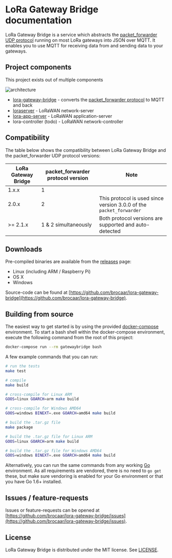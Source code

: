 # LoRa Gateway Bridge documentation

LoRa Gateway Bridge is a service which abstracts the 
[packet_forwarder UDP protocol](https://github.com/Lora-net/packet_forwarder/blob/master/PROTOCOL.TXT)
running on most LoRa gateways into JSON over MQTT. It enables you to use MQTT for
receiving data from and sending data to your gateways.

## Project components

This project exists out of multiple components

![architecture](https://www.gliffy.com/go/publish/image/11010339/L.png)

* [lora-gateway-bridge](https://github.com/brocaar/lora-gateway-bridge) - converts
  the [packet_forwarder protocol](https://github.com/Lora-net/packet_forwarder/blob/master/PROTOCOL.TXT)
  to MQTT and back
* [loraserver](https://github.com/brocaar/loraserver) - LoRaWAN network-server
* [lora-app-server](https://github.com/brocaar/lora-app-server) - LoRaWAN
  application-server
* lora-controller (todo) - LoRaWAN network-controller

## Compatibility

The table below shows the compatibility between LoRa Gateway Bridge and the
packet_forwarder UDP protocol versions:

| LoRa Gateway Bridge | packet_forwarder protocol version | Note                                                                |
|---------------------|-----------------------------------|---------------------------------------------------------------------|
| 1.x.x               | 1                                 |                                                                     |
| 2.0.x               | 2                                 | This protocol is used since version 3.0.0 of the `packet_forwarder` |
| >= 2.1.x            | 1 & 2 simultaneously              | Both protocol versions are supported and auto-detected              |

## Downloads

Pre-compiled binaries are available from the [releases](https://github.com/brocaar/lora-gateway-bridge/releases) page:

* Linux (including ARM / Raspberry Pi)
* OS X
* Windows

Source-code can be found at [https://github.com/brocaar/lora-gateway-bridge](https://github.com/brocaar/lora-gateway-bridge).

## Building from source

The easiest way to get started is by using the provided 
[docker-compose](https://docs.docker.com/compose/) environment. To start a bash
shell within the docker-compose environment, execute the following command from
the root of this project:

```bash
docker-compose run --rm gatewaybridge bash
```

A few example commands that you can run:

```bash
# run the tests
make test

# compile
make build

# cross-compile for Linux ARM
GOOS=linux GOARCH=arm make build

# cross-compile for Windows AMD64
GOOS=windows BINEXT=.exe GOARCH=amd64 make build

# build the .tar.gz file
make package

# build the .tar.gz file for Linux ARM
GOOS=linux GOARCH=arm make build

# build the .tar.gz file for Windows AMD64
GOOS=windows BINEXT=.exe GOARCH=amd64 make build
```

Alternatively, you can run the same commands from any working
[Go](https://golang.org/) environment. As all requirements are vendored,
there is no need to `go get` these, but make sure vendoring is enabled for
your Go environment or that you have Go 1.6+ installed.

## Issues / feature-requests

Issues or feature-requests can be opened at [https://github.com/brocaar/lora-gateway-bridge/issues](https://github.com/brocaar/lora-gateway-bridge/issues).

## License

LoRa Gateway Bridge is distributed under the MIT license. See 
[LICENSE](https://github.com/brocaar/lora-gateway-bridge/blob/master/LICENSE).
